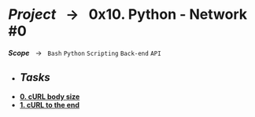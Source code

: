 # ***Project*** &nbsp; → &nbsp; **0x10. Python - Network #0** <br />
***Scope*** &nbsp; → &nbsp; ` Bash ` ` Python ` ` Scripting ` ` Back-end ` ` API `<br />

* ## ***Tasks***
* **[0. cURL body size](./0-body_size.sh)**
* **[1. cURL to the end](./1-body.sh)**

